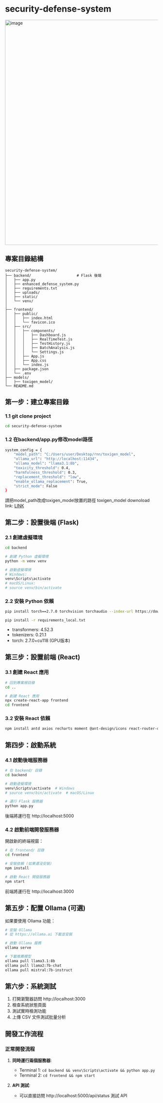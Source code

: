 # security-defense-system

<img width="1548" height="742" alt="image" src="https://github.com/user-attachments/assets/ed28e30e-481b-4e36-8108-8a845497670f" />

## 專案目錄結構

```
security-defense-system/
├── backend/                     # Flask 後端
│   ├── app.py                
│   ├── enhanced_defense_system.py
│   ├── requirements.txt     
│   ├── uploads/             
│   ├── static/               
│   └── venv/                 
│
├── frontend/                   
│   ├── public/
│   │   ├── index.html
│   │   └── favicon.ico
│   ├── src/
│   │   ├── components/       
│   │   │   ├── Dashboard.js
│   │   │   ├── RealTimeTest.js
│   │   │   ├── TestHistory.js
│   │   │   ├── BatchAnalysis.js
│   │   │   └── Settings.js
│   │   ├── App.js            
│   │   ├── App.css         
│   │   └── index.js         
│   ├── package.json          
│   └── .env                
├── models/                   
│   ├── toxigen_model/
└── README.md                
```

## 第一步：建立專案目錄

### 1.1 git clone project

```bash
cd security-defense-system
```
### 1.2 在backend/app.py修改model路徑

```bash
system_config = {
    "model_path": "C:/Users/user/Desktop/rnn/toxigen_model",
    "ollama_url": "http://localhost:11434",
    "ollama_model": "llama3.1:8b",
    "toxicity_threshold": 0.4,
    "harmfulness_threshold": 0.3,
    "replacement_threshold": "low",
    "enable_ollama_replacement": True,
    "strict_mode": False
}
```
請把model_path改成toxigen_model放置的路徑
toxigen_model downoload link: [LINK](https://drive.google.com/drive/folders/14uaWo6KFr4Agwti33J-8RLykP61mJOTw?usp=sharing)

## 第二步：設置後端 (Flask)

### 2.1 創建虛擬環境

```bash
cd backend

# 創建 Python 虛擬環境
python -m venv venv

# 啟動虛擬環境
# Windows:
venv\Scripts\activate
# macOS/Linux:
# source venv/bin/activate
```

### 2.2 安裝 Python 依賴

```bash
pip install torch==2.7.0 torchvision torchaudio --index-url https://download.pytorch.org/whl/cu118
```

```bash
pip install -r requirements_local.txt
```

- transformers: 4.52.3
- tokenizers: 0.21.1
- torch: 2.7.0+cu118 (GPU版本)


## 第三步：設置前端 (React)

### 3.1 創建 React 應用

```bash
# 回到專案根目錄
cd ..

# 創建 React 應用
npx create-react-app frontend
cd frontend
```

### 3.2 安裝 React 依賴

```bash
npm install antd axios recharts moment @ant-design/icons react-router-dom
```


## 第四步：啟動系統

### 4.1 啟動後端服務器

```bash
# 在 backend/ 目錄
cd backend

# 啟動虛擬環境
venv\Scripts\activate  # Windows
# source venv/bin/activate  # macOS/Linux

# 運行 Flask 服務器
python app.py
```

後端將運行在 http://localhost:5000

### 4.2 啟動前端開發服務器

開啟新的終端視窗：

```bash
# 在 frontend/ 目錄
cd frontend

# 安裝依賴 (如果還沒安裝)
npm install

# 啟動 React 開發服務器
npm start
```

前端將運行在 http://localhost:3000

## 第五步：配置 Ollama (可選)

如果要使用 Ollama 功能：

```bash
# 安裝 Ollama
# 從 https://ollama.ai 下載並安裝

# 啟動 Ollama 服務
ollama serve

# 下載推薦模型
ollama pull llama3.1:8b
ollama pull llama2:7b-chat
ollama pull mistral:7b-instruct
```

## 第六步：系統測試

1. 打開瀏覽器訪問 http://localhost:3000
2. 檢查系統狀態頁面
3. 測試實時檢測功能
4. 上傳 CSV 文件測試批量分析

## 開發工作流程

### 正常開發流程

1. **同時運行兩個服務器**:
   - Terminal 1: `cd backend && venv\Scripts\activate && python app.py`
   - Terminal 2: `cd frontend && npm start`

2. **API 測試**:
   - 可以直接訪問 http://localhost:5000/api/status 測試 API
